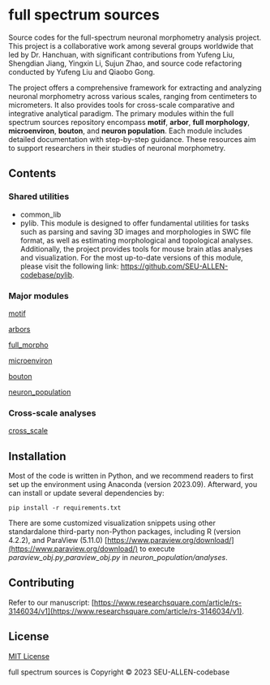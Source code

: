 # full spectrum sources
Source codes for the full-spectrum neuronal morphometry analysis project. This project is a collaborative work among several groups worldwide that led by Dr. Hanchuan, with significant contributions from Yufeng Liu, Shengdian Jiang, Yingxin Li, Sujun Zhao, and source code refactoring conducted by Yufeng Liu and Qiaobo Gong. 

The project offers a comprehensive framework for extracting and analyzing neuronal morphometry across various scales, ranging from centimeters to micrometers. It also provides tools for cross-scale comparative and integrative analytical paradigm. The primary modules within the full spectrum sources repository encompass **motif**, **arbor**, **full morphology**, **microenviron**, **bouton**, and **neuron population**. Each module includes detailed documentation with step-by-step guidance. These resources aim to support researchers in their studies of neuronal morphometry.

## Contents

### Shared utilities
- common_lib
- pylib. This module is designed to offer fundamental utilities for tasks such as parsing and saving 3D images and morphologies in SWC file format, as well as estimating morphological and topological analyses. Additionally, the project provides tools for mouse brain atlas analyses and visualization. For the most up-to-date versions of this module, please visit the following link: https://github.com/SEU-ALLEN-codebase/pylib.

### Major modules
[motif](./motif/README.md)

[arbors](./arbors/README.md)

[full_morpho](./full_morpho/README.md)

[microenviron](./microenviron/README.md)

[bouton](./bouton/README.md)

[neuron_population](./neuron_population/README.md)

### Cross-scale analyses
[cross_scale](./cross_scale/README.md)

## Installation
Most of the code is written in Python, and we recommend readers to first set up the environment using Anaconda (version 2023.09). Afterward, you can install or update several dependencies by:

	pip install -r requirements.txt

There are some customized visualization snippets using other standardalone third-party non-Python packages, including R (version 4.2.2), and ParaView (5.11.0) [https://www.paraview.org/download/](https://www.paraview.org/download/) to execute *paraview\_obj.py*,*paraview\_obj.py* in *neuron_population/analyses*.

## Contributing
Refer to our manuscript: [https://www.researchsquare.com/article/rs-3146034/v1](https://www.researchsquare.com/article/rs-3146034/v1).

## License
[MIT License](./LICENSE)

full spectrum sources is Copyright © 2023 SEU-ALLEN-codebase
